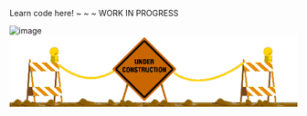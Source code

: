 Learn code here! ~ ~ ~ WORK IN PROGRESS

![image](https://github.com/user-attachments/assets/4da3e4eb-6748-4535-9170-e80c526e4ae8)
<img src="under.gif" alt="">
